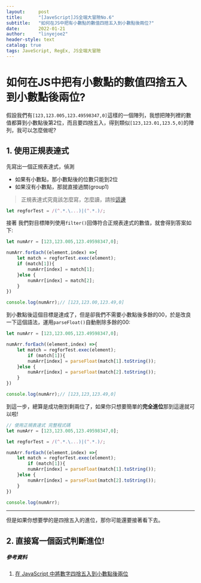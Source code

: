 ```yaml
---
layout:     post
title:      "[JaveScript]JS全端大冒險No.6"
subtitle:   "如何在JS中把有小數點的數值四捨五入到小數點後兩位?"
date:       2022-01-21
author:     "linyejoe2"
header-style: text
catalog: true
tags: JaveScript, RegEx, JS全端大冒險
---
```


#  如何在JS中把有小數點的數值四捨五入到小數點後兩位?

假設我們有`[123,123.005,123.49598347,0]`這樣的一個陣列，我想把陣列裡的數值都算到小數點後第2位，而且要四捨五入，得到類似`[123,123.01,123.5,0]`的陣列，我可以怎麼做呢?
<!--more-->


## 1. 使用正規表達式

先寫出一個正規表達式，偵測
+ 如果有小數點，那小數點後的位數只能到2位
+ 如果沒有小數點，那就直接過關(group1)
> 正規表達式究竟該怎麼寫，怎麼讀，請按[這邊](#//TODO)

```javascript
let regforTest = /(^.*.\...)|(^.*.)/;
```

接著 我們對目標陣列使用`filter()`回傳符合正規表達式的數值，就會得到答案如下:

```js
let numArr = [123,123.005,123.49598347,0];

numArr.forEach((element,index) =>{
    let match = regforTest.exec(element);
    if (match[1]){
        numArr[index] = match[1];
    }else {
        numArr[index] = match[2];
    }
})

console.log(numArr);// [123,123.00,123.49,0]
```

到小數點後這個目標是達成了，但是卻我們不需要小數點後多餘的00，於是改良一下這個語法，運用`parseFloat()`自動刪除多餘的00:
```js
let numArr = [123,123.005,123.49598347,0];

numArr.forEach((element,index) =>{
    let match = regforTest.exec(element);
        if (match[1]){
        numArr[index] = parseFloat(match[1].toString());
    }else {
        numArr[index] = parseFloat(match[2].toString());
    }
})

console.log(numArr);// [123,123,123.49,0]
```
到這一步，總算是成功刪到剩兩位了，如果你只想要簡單的**完全進位**那到這邊就可以啦!

```js
// 使用正規表達式 完整程式碼
let numArr = [123,123.005,123.49598347,0];

let regforTest = /(^.*.\...)|(^.*.)/;

numArr.forEach((element,index) =>{
    let match = regforTest.exec(element);
        if (match[1]){
        numArr[index] = parseFloat(match[1].toString());
    }else {
        numArr[index] = parseFloat(match[2].toString());
    }
})

console.log(numArr);
```

--------------
但是如果你想要學的是四捨五入的進位，那你可能還要接著看下去。

## 2. 直接寫一個函式判斷進位!

<!-- TODO -->

##### 參考資料
1. [在 JavaScript 中將數字四捨五入到小數點後兩位](https://www.delftstack.com/zh-tw/howto/javascript/javascript-round-to-2-decimal-places/)